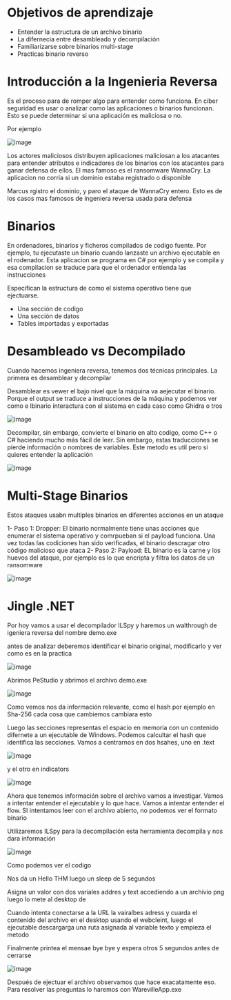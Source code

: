 # Objetivos de aprendizaje

- Entender la estructura de un archivo binario
- La difernecia entre desambleado y decompilación
- Familiarizarse sobre binarios multi-stage
- Practicas binario reverso

# Introducción a la Ingenieria Reversa

Es el proceso para de romper algo para entender como funciona. En ciber seguridad es usar o analizar como las aplicaciones o binarios funcionan. Esto se puede determinar si una aplicación es maliciosa o no.

Por ejemplo

![image](https://github.com/user-attachments/assets/00010885-58ab-46c0-b57a-62aa6f9fa098)

Los actores maliciosos distribuyen aplicaciones maliciosan a los atacantes para entender atributos e indicadores de los binarios con los atacantes para ganar defensa de ellos. El mas famoso es el ransomware WannaCry. La aplicacion no corria si un dominio estaba registrado o disponible

Marcus rgistro el dominio, y paro el ataque de WannaCry entero. Esto es de los casos mas famosos de ingeniera reversa usada para defensa

# Binarios

En ordenadores, binarios y ficheros compilados de codigo fuente. Por ejemplo, tu ejecutaste un binario cuando lanzaste un archivo ejecutable en el rodenador. Esta aplicacion se programa en C# por ejemplo y se compila y esa compilacion se traduce para que el ordenador entienda las instrucciones

Especifican la estructura de como el sistema operativo tiene que ejectuarse.

- Una sección de codigo
- Una sección de datos
- Tables importadas y exportadas

# Desambleado vs Decompilado

Cuando hacemos ingeniera reversa, tenemos dos técnicas principales. La primera es desamblear y decompilar

Desamblear es vewer el bajo nivel que la máquina va aejecutar el binario. Porque el output se traduce a instrucciones de la máquina y podemos ver como e lbinario interactura con el sistema en cada caso como Ghidra o tros

![image](https://github.com/user-attachments/assets/4a49abf3-a5c6-4789-b745-8618cb1613ee)

Decompilar, sin embargo, convierte el binario en alto codigo, como C++ o C# haciendo mucho más fácil de leer. Sin embargo, estas traducciones se pierde información o nombres de variables. Este metodo es util pero si quieres entender la aplicación

![image](https://github.com/user-attachments/assets/4aa3c603-0bc8-491c-8ee1-cc515e014607)

# Multi-Stage Binarios

Estos ataques usabn multiples binarios en diferentes acciones en un ataque

1- Paso 1: Dropper: El binario normalmente tiene unas acciones que enumerar el sistema operativo y comrpueban si el payload funciona. Una vez todas las codiciones han sido verificadas, el binario descragar otro código malicioso que ataca
2- Paso 2: Payload: EL binario es la carne y los huevos del ataque, por ejemplo es lo que encripta y filtra los datos de un ransomware

![image](https://github.com/user-attachments/assets/dac4d04c-ce78-4f02-9b02-fd1402391799)

# Jingle .NET

Por hoy vamos a usar el decompilador ILSpy y haremos un walthrough de igeniera reversa del nombre demo.exe

antes de analizar deberemos identificar el binario original, modificarlo y ver como es en la practica

![image](https://github.com/user-attachments/assets/31f8a437-8502-483b-b404-fc43c8f177cc)

Abrimos PeStudio y abrimos el archivo demo.exe

![image](https://github.com/user-attachments/assets/23698fd5-8743-43f2-9726-d1bff68d9eea)

Como vemos nos da información relevante, como el hash por ejemplo en Sha-256 cada cosa que cambiemos cambiara esto

Luego las secciones representas el espacio en memoria con un contenido difernete a un ejecutable de Windows. Podemos calcultar el hash que identifica las secciones. Vamos a centrarnos en dos hsahes, uno en .text

![image](https://github.com/user-attachments/assets/33c366a1-eb8b-4836-8c7b-bd0e71af9c3e)

y el otro en indicators

![image](https://github.com/user-attachments/assets/6021f87f-6828-451d-bd5b-6fd6878bc490)

Ahora que tenemos información sobre el archivo vamos a investigar. Vamos a intentar entender el ejecutable y lo que hace. Vamos a intentar entender el flow. SI intentamos leer con el archivo abierto, no podemos ver el formato binario 

Utilizaremos ILSpy para la decompilación esta herramienta decompila y nos dara información

![image](https://github.com/user-attachments/assets/6a23c795-ef47-4cf0-bc2c-27adf17a2c4a)

Como podemos ver el codigo 

Nos da un Hello THM luego un sleep de 5 segundos

Asigna un valor con dos variales addres y text accediendo a un archivio png luego lo mete al desktop de 

Cuando intenta conectarse a la URL la vairalbes adress y cuarda el contenido del archivo en el desktop usando el webcleint, luego el ejecutable descargarga una ruta asignada al variable texto y empieza el metodo

Finalmente printea el mensae bye bye y espera otros 5 segundos antes de cerrarse

![image](https://github.com/user-attachments/assets/163874fa-5ad6-4892-bcc0-66fea3e40178)

Después de ejectuar el archivo observamos que hace exacatamente eso. Para resolver las preguntas lo haremos con WarevilleApp.exe






